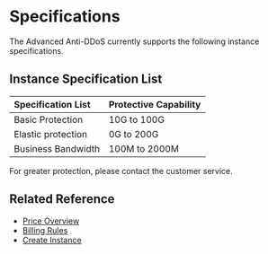 # Specifications

The Advanced Anti-DDoS currently supports the following instance specifications.

## Instance Specification List

| Specification List | Protective Capability | 
| :- | :- | 
| Basic Protection | 10G to 100G |
| Elastic protection	| 0G to 200G | 	
| Business Bandwidth	| 100M to 2000M	 | 

For greater protection, please contact the customer service.

## Related Reference


- [Price Overview](../Pricing/Price-Overview.md)
- [Billing Rules](../Pricing/Billing-Rules.md)
- [Create Instance](../Getting-Started/Create-Instance.md)
